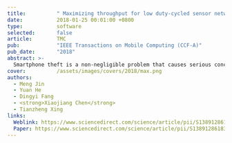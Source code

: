 ```yaml
---
title:          " Maximizing throughput for low duty-cycled sensor networks"
date:           2018-01-25 00:01:00 +0800
type:           software
selected:       false
article:        TMC
pub:            "IEEE Transactions on Mobile Computing (CCF-A)"
pub_date:       "2018"
abstract: >-
  Smartphone theft is a non-negligible problem that causes serious concerns on personal property and privacy. The existing solutions to this problem either provide only functions like retrieving a phone, or require dedicated hardware to detect thefts. How to protect smartphones from being stolen at all times is still an open problem. In this paper, we propose iGuard, a real-time anti-theft system for smartphones. iGuard utilizes only the inertial sensing data from the smartphone. The basic idea behind iGuard is to distinguish different people holding a smartphone, by identifying the order of the motions during the `take-out' behavior and how each motion is performed. For this purpose, we design a motion segmentation algorithm to detect the transition between two motions from the noisy sensing data. We then leverage the distinct feature contained in each sub-segment of a motion to estimate the probability that the motion is performed by the smartphone owner himself/herself. Based on such pre-processed data, we propose a Markov based model to track the behavior of a smartphone user. According to this model, iGuard instantly alarms once the tracked data deviate from the smartphone owner's usual habit. We implement iGuard on Android and evaluate its performance in real environments. The experimental results show that iGuard is accurate and robust in various scenarios. 
cover:          /assets/images/covers/2018/max.png
authors:
  - Meng Jin
  - Yuan He
  - Dingyi Fang
  - <strong>Xiaojiang Chen</strong>
  - Tianzheng Xing
links:
  Weblink: https://www.sciencedirect.com/science/article/pii/S1389128618301312?via%3Dihub
  Paper: https://www.sciencedirect.com/science/article/pii/S1389128618301312/pdfft?md5=05279216ab1e8e3a3f26d940733c233d&pid=1-s2.0-S1389128618301312-main.pdf
---
```

